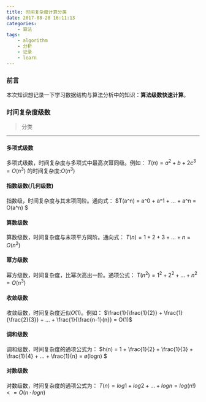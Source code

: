 ```yaml
---
title: 时间复杂度计算分类
date: 2017-08-28 16:11:13
categories:
    - 算法
tags:
    - algorithm
    - 分析
    - 记录
    - learn
---
```

### 前言
本次知识想记录一下学习数据结构与算法分析中的知识：**算法级数快速计算**。

### 时间复杂度级数
> 分类

-- -- --
#### 多项式级数
多项式级数，时间复杂度与多项式中最高次幂同级。例如：
$T(n)= a^2 + b + 2c^3 = O(n^3)$ 的时间复杂度:$O(n^3)$
#### 指数级数(几何级数)
指数级，时间复杂度与其末项同阶。通向式：
$T(a^n) = a^0 + a^1 + ... + a^n = O(a^n) $
#### 算数级数
算数级数，时间复杂度与末项平方同阶。通向式：
$T(n) = 1 + 2 + 3 + ... + n = O(n^2)$
#### 幂方级数
幂方级数，时间复杂度，比幂次高出一阶。通项公式：
$T(n^2) = 1^2 + 2^2 + ... + n^2 = O(n^3)$
#### 收敛级数
收敛级数，时间复杂度近似$O(1)$。例如：
$\frac{1}{\frac{1}{2}} + \frac{1}{\frac{2}{3}} + ... + \frac{1}{\frac{n-1}{n}} = O(1)$
#### 调和级数
调和级数，时间复杂度的通项公式为：
$h(n) = 1 + \frac{1}{2} + \frac{1}{3} + \frac{1}{4} + ... + \frac{1}{n} = ø(logn) $
#### 对数级数
对数级数，时间复杂度的通项公式为：
$T(n) = log1 + log2 + ... + log n = log(n!) <= O(n·logn)$



